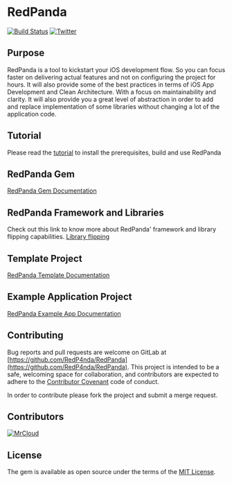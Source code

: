 # RedPanda


[![Build Status](https://travis-ci.org/RedP4nda/RedPanda.svg?branch=master)](https://travis-ci.org/RedP4nda/RedPanda)
[![Twitter](https://img.shields.io/badge/twitter-@Florian_MrCloud-blue.svg?style=flat)](http://twitter.com/Florian_MrCloud)


## Purpose

RedPanda is a tool to kickstart your iOS development flow. So you can focus faster on delivering actual features and not on configuring the project for hours. It will also provide some of the best practices in terms of iOS App Development and Clean Architecture. With a focus on maintainability and clarity. It will also provide you a great level of abstraction in order to add and replace implementation of some libraries without changing a lot of the application code.

## Tutorial

Please read the [tutorial](./Docs/Tutorial.md) to install the prerequisites, build and use RedPanda

## RedPanda Gem

[RedPanda Gem Documentation](./Docs/RedPanda_Gem.md)

## RedPanda Framework and Libraries

Check out this link to know more about RedPanda' framework and library flipping capabilities.
[Library flipping](./Docs/RedPandaPods.md)

## Template Project

[RedPanda Template Documentation](./Docs/Template_Project.md)

## Example Application Project

[RedPanda Example App Documentation](./Docs/Example_App.md)

## Contributing

Bug reports and pull requests are welcome on GitLab at [https://github.com/RedP4nda/RedPanda](https://github.com/RedP4nda/RedPanda). This project is intended to be a safe, welcoming space for collaboration, and contributors are expected to adhere to the [Contributor Covenant](./CODE_OF_CONDUCT.md) code of conduct.

In order to contribute please fork the project and submit a merge request.

## Contributors
[![MrCloud](https://avatars2.githubusercontent.com/u/486140?s=100)](https://github.com/MrCloud)

## License

The gem is available as open source under the terms of the [MIT License](http://opensource.org/licenses/MIT).

